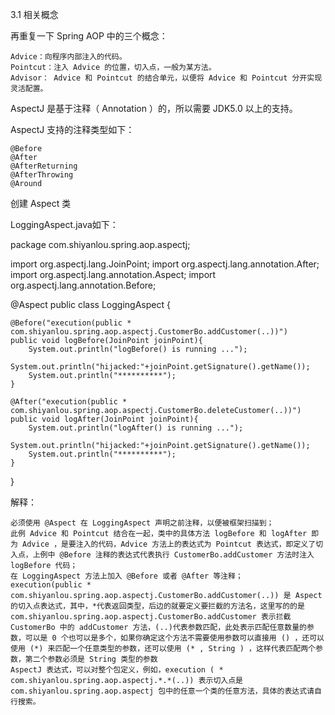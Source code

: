 3.1 相关概念

再重复一下 Spring AOP 中的三个概念：

    Advice：向程序内部注入的代码。
    Pointcut：注入 Advice 的位置，切入点，一般为某方法。
    Advisor： Advice 和 Pointcut 的结合单元，以便将 Advice 和 Pointcut 分开实现灵活配置。

AspectJ 是基于注释（ Annotation ）的，所以需要 JDK5.0 以上的支持。

AspectJ 支持的注释类型如下：

    @Before
    @After
    @AfterReturning
    @AfterThrowing
    @Around
创建 Aspect 类

LoggingAspect.java如下：

package com.shiyanlou.spring.aop.aspectj;

import org.aspectj.lang.JoinPoint;
import org.aspectj.lang.annotation.After;
import org.aspectj.lang.annotation.Aspect;
import org.aspectj.lang.annotation.Before;

@Aspect
public class LoggingAspect {

    @Before("execution(public * com.shiyanlou.spring.aop.aspectj.CustomerBo.addCustomer(..))")
    public void logBefore(JoinPoint joinPoint){
        System.out.println("logBefore() is running ...");
        System.out.println("hijacked:"+joinPoint.getSignature().getName());
        System.out.println("**********");
    }

    @After("execution(public * com.shiyanlou.spring.aop.aspectj.CustomerBo.deleteCustomer(..))")
    public void logAfter(JoinPoint joinPoint){
        System.out.println("logAfter() is running ...");
        System.out.println("hijacked:"+joinPoint.getSignature().getName());
        System.out.println("**********");
    }
}

解释：

    必须使用 @Aspect 在 LoggingAspect 声明之前注释，以便被框架扫描到；
    此例 Advice 和 Pointcut 结合在一起，类中的具体方法 logBefore 和 logAfter 即为 Advice ，是要注入的代码，Advice 方法上的表达式为 Pointcut 表达式，即定义了切入点，上例中 @Before 注释的表达式代表执行 CustomerBo.addCustomer 方法时注入 logBefore 代码；
    在 LoggingAspect 方法上加入 @Before 或者 @After 等注释；
    execution(public * com.shiyanlou.spring.aop.aspectj.CustomerBo.addCustomer(..)) 是 Aspect 的切入点表达式，其中，*代表返回类型，后边的就要定义要拦截的方法名，这里写的的是 com.shiyanlou.spring.aop.aspectj.CustomerBo.addCustomer 表示拦截 CustomerBo 中的 addCustomer 方法，(..)代表参数匹配，此处表示匹配任意数量的参数，可以是 0 个也可以是多个，如果你确定这个方法不需要使用参数可以直接用 () ，还可以使用 (*) 来匹配一个任意类型的参数，还可以使用 (* , String ) ，这样代表匹配两个参数，第二个参数必须是 String 类型的参数
    AspectJ 表达式，可以对整个包定义，例如，execution ( * com.shiyanlou.spring.aop.aspectj.*.*(..)) 表示切入点是 com.shiyanlou.spring.aop.aspectj 包中的任意一个类的任意方法，具体的表达式请自行搜索。
